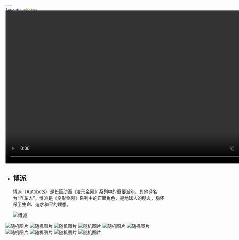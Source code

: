```yaml
---
layout: photos
title: "相册"
date: 2017-10-03 10:48:33
description: ""
aplayer: true
fixed: false
---
```

<div class="content">
	<div class="vidage" style="margin-top: -110px;">
		<video class="vidage-video" width="830" height="480" preload="metadata" loop autoplay muted>
			<source src="/photos/photos/bg.webm" type="video/webm">
			<source src="/photos/photos/bg.mp4" type="video/mp4">
		</video>
	</div>
	<div class="iw_wrapper">
		<ul class="iw_thumbs" id="iw_thumbs">
			<li>
				<div><h2>博派</h2><p>博派（Autobots）是长篇动画《变形金刚》系列中的重要派别，其他译名为“汽车人”。博派是《变形金刚》系列中的正面角色，是地球人的朋友，胸怀保卫生命、追求和平的理想。</p></div>
				<img src="/photos/photos/20200625140704.jpg" alt="博派"/>
			</li>
		</ul>
	</div>
	<div>
		<img src="https://api88.net/api/bing/rand" alt="随机图片">
		<img src="https://api88.net/api/img/rand/" alt="随机图片">
		<img src="https://www.dmoe.cc/random.php" alt="随机图片">
		<img src="https://api.btstu.cn/sjbz/zsy.php" alt="随机图片">
		<img src="https://api.btstu.cn/sjbz/?lx=dongman" alt="随机图片">
		<img src="http://api.btstu.cn/sjbz/?lx=meizi" alt="随机图片">
		<img src="http://api.btstu.cn/sjbz/?lx=m_meizi" alt="随机图片">
		<img src="http://api.btstu.cn/sjbz/?lx=suiji" alt="随机图片">
		<img src="https://3650000.xyz/api/360.php" alt="随机图片">
		<img src="https://3650000.xyz/api/bing.php" alt="随机图片">
	</div>
</div>


<script type="text/javascript" src="/js/ypn.js/jquery.min.js"></script>
<script type="text/javascript" src="/js/ypn.js/jquery.masonry.min.js"></script>
<script type="text/javascript" src="/js/ypn.js/jquery.easing.1.3.js"></script>
<!-- 加载图片 -->
<script type="text/javascript">
$(document).ready(function(){
    $.getJSON("../../photos/data.json", function (data) {
        render(data);
    });
    function render(data) {
        var html, li = "";
        for (var i = 0; i < data.length; i++) {
            //li += '<li style="list-style-type:none"><p><span class="authorLabel">'+ data[i].title +'</span> 创建于 '+ data[i].desc +'</p><img src="' + data[i].url + '" alt="Thumb'+ i +'"/></li>';
            li += '<li><div><h2>'+ data[i].title +'</h2><p>'+ data[i].desc +'</p></div><img src="' + data[i].url + '" alt="'+ data[i].title +'"/></li>';			
        }
        $(".iw_thumbs").append(li);
    }
})
</script>